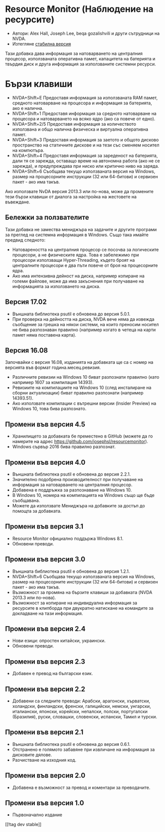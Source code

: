 # Resource Monitor (Наблюдение на ресурсите) #

* Автори: Alex Hall, Joseph Lee, beqa gozalishvili и други сътрудници на
  NVDA.
* Изтегляне [стабилна версия][1]

Тази добавка дава информация за натоварването на централния процесор,
използваната оперативна памет, капацитета на батерията и твърдия диск и
друга информация за използваните системни ресурси.

# Бързи клавиши #

* NVDA+Shift+E Предоставя информация за използваната RAM памет, средното
  натоварване на процесора и информация за батерията, ако е налична.
* NVDA+Shift+1 Предоставя информация за средното натоварване на процесора и
  натоварването на всяко ядро (ако са повече от едно).
* NVDA+Shift+2/5 Предоставя информация за количеството използвана и общо
  налична физическа и виртуална оперативна памет.
* NVDA+Shift+3 Предоставя информация за заетото и общото дисково
  пространство на статичните дискове и на тези със сменяем носител на
  компютъра.
* NVDA+Shift+4 Предоставя информация за зареденост на батерията, дали тя се
  зарежда, оставащо време на автономна работа (ако не се зарежда), и
  предупреждава при ниско или критично ниво на заряда.
* NVDA+Shift+6 Съобщава текущо използваната версия на Windows, размер на
  процесорните инструкции (32 или 64-битови) и сервизен пакет - ако има
  такъв.

Ако използвате NvDA версия 2013.3 или по-нова, може да промените тези бързи
клавиши от диалога за настройка на жестовете на въвеждане.

## Бележки за ползвателите ##

Тази добавка не замества мениджъра на задачите и другите програми за преглед
на системна информация в Windows. Също така имайте предвид следното:

* Натовареността на централния процесор се посочва за логическите процесори,
  а не физическите ядра. Това е забележимо при процесори използващи
  Hyper-Threading, където броят на централните процесори е два пъти повече
  от броя на процесорните ядра.
* Ако има интензивна дейност на диска, например копиране на големи файлове,
  може да има закъснения при получаване на информацията за използването на
  диска.

## Версия 17.02

* Външната библиотека psutil е обновена до версия 5.0.1.
* При проверка на дейността на диска, NVDA вече няма да извежда съобщение за
  грешка на някои системи, на които преносим носител не бива разпознаван
  правилно (например когато в четеца на карти памет няма поставена карта).

## Версия 16.08

Започвайки с версия 16.08, изданията на добавката ще са с номер на версията
във формат година.месец.ревизия.

* Различните ревизии на Windows 10 биват разпознати правилно (като например
  1607 за компилация 14393).
* Ревизиите на компилациите на Windows 10 (след инсталиране на сборни
  актуализации) биват правилно разпознати (например 14393.51).
* Ако използвате компилации с вътрешни версии (Insider Preview) на Windows
  10, това бива разпознато.

## Промени във версия 4.5 ##

* Хранилището за добавката бе преместено в GitHub (можете да го намерите на
  адрес https://github.com/josephsl/resourcemonitor).
* Windows сървър 2016 бива правилно разпознат.

## Промени във версия 4.0 ##

* Външната библиотека psutil е обновена до версия 2.2.1.
* Значително подобрена производителност при получаване на информация за
  натоварването на централния процесор.
* Добавена е поддръжка за разпознаване на Windows 10.
* В Windows 10, номера на компилацията на Windows също ще бъде съобщавана.
* Можете да използвате Мениджъра на добавките за достъп до помощта за
  добавката.

## Промени във версия 3.1 ##

* Resource Monitor официално поддържа Windows 8.1.
* Обновени преводи.

## Промени във версия 3.0 ##

* Външната библиотека psutil е обновена до версия 1.2.1.
* NVDA+Shift+6 Съобщава текущо използваната версия на Windows, размер на
  процесорните инструкции (32 или 64-битови) и сервизен пакет - ако има
  такъв.
* Възможност за промяна на бързите клавиши за добавката (NVDA 2013.3 или
  по-нова).
* Възможност за копиране на индивидуална информация за ресурсите в клипборда
  при двукратно натискане на командите за докладване на тази информация.

## Промени във версия 2.4 ##

* Нови езици: опростен китайски, украински.
* Обновени преводи.

## Промени във версия 2.3 ##

* Добавен е превод на български език.

## Промени във версия 2.2 ##

* Добавени са следните преводи: Арабски, арагонски, хърватски, холандски,
  финландски, френски, галицийски, немски, унгарски, италиански, японски,
  корейски, непалски, полски, португалски (Бразилия), руски, словашки,
  словенски, испански, Тамил и турски.

## Промени във версия 2.1 ##

* Външната библиотека psutil е обновена до версия 0.6.1.
* Отстранено е голямото забавяне при извличане на информация за дисковите
  дялове.
* Разчистване на изходния код.

## Промени във версия 2.0 ##

* Добавена е възможност за превод и коментари за преводачите.

## Промени във версия 1.0 ##

* Първоначално издание

[[!tag dev stable]]

[1]: https://addons.nvda-project.org/files/get.php?file=rm

